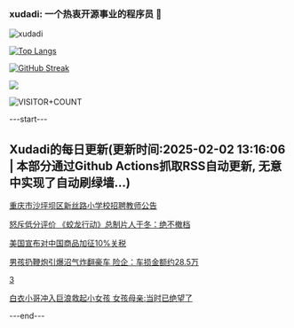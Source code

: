 ### xudadi: 一个热衷开源事业的程序员 👋

![xudadi](https://github-readme-stats-git-masterorgs-github-readme-stats-team.vercel.app/api?username=xudadi)

[![Top Langs](https://github-readme-stats.vercel.app/api/top-langs/?username=xudadi)](https://github.com/anuraghazra/github-readme-stats)

[![GitHub Streak](https://streak-stats.demolab.com?user=xudadi&locale=zh_Hans)](https://git.io/streak-stats)

![](https://raw.githubusercontent.com/xudadi/xudadi/main/assets/github-contribution-grid-snake.svg)

![VISITOR+COUNT](https://komarev.com/ghpvc/?username=xudadi&label=VISITOR+COUNT)


---start---

## Xudadi的每日更新(更新时间:2025-02-02 13:16:06 | 本部分通过Github Actions抓取RSS自动更新, 无意中实现了自动刷绿墙...)

[重庆市沙坪坝区新丝路小学校招聘教师公告](https://www.gongkaoleida.com/article/2277560)

[怒斥低分评价 《蛟龙行动》总制片人于冬：绝不撤档](https://m.163.com/news/article/JNC4H9KC0514R9NK.html)

[美国宣布对中国商品加征10%关税](https://m.163.com/news/article/JNCGG8RV0001899O.html)

[男孩扔鞭炮引爆沼气炸翻豪车 险企：车损金额约28.5万](https://m.163.com/news/article/JNBP14RN0001899O.html)

[3](https://m.163.com/touch/news/sub/domestic)

[白衣小哥冲入巨浪救起小女孩 女孩母亲:当时已绝望了](https://m.163.com/news/article/JNB28HBN0514R9KQ.html)

---end---
